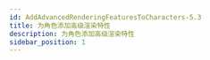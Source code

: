 ```yaml
---
id: AddAdvancedRenderingFeaturesToCharacters-5.3
title: 为角色添加高级渲染特性
description: 为角色添加高级渲染特性
sidebar_position: 1
---
```


<DocCardList/>
